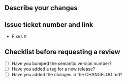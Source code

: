 ## Describe your changes

## Issue ticket number and link
- Fixes #

## Checklist before requesting a review
- [ ] Have you bumped the semantic version number?
- [ ] Have you added a tag for a new release?
- [ ] Have you added the changes in the CHANGELOG.md?